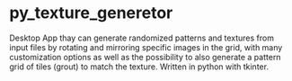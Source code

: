 # py_texture_generetor
Desktop App thay can generate randomized patterns and textures from input files by rotating and mirroring specific images in the grid, with many customization options as well as the possibility to also generate a pattern grid of tiles (grout) to match the texture. Written in python with tkinter.
